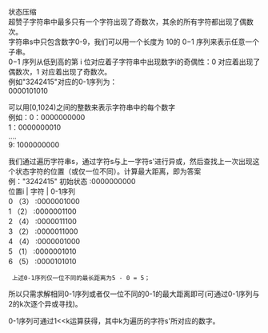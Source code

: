 状态压缩   
超赞子字符串中最多只有一个字符出现了奇数次，其余的所有字符都出现了偶数次。    
字符串s中只包含数字0-9，我们可以用一个长度为 10的 0−1 序列来表示任意一个子串。  
0−1 序列从低到高的第 i 位对应着子字符串中出现数字i的奇偶性：0 对应着出现了偶数次，1 对应着出现了奇数次。    
例如"3242415"对应的0-1序列为：  
                0000101010    
 
可以用[0,1024)之间的整数来表示字符串中的每个数字  
例如：0：0000000000   
      1：0000000010   
      ....   
      9: 1000000000   
      
我们通过遍历字符串s，通过字符s与上一字符s'进行异或，然后查找上一次出现这个状态字符的位置（或仅一位不同）。计算最大距离，即为答案    
例："3242415"
    初始状态       :0000000000   
       位置i |  字符  |   0-1序列     
         0      （3）  :0000001000    
         1      （2）  :0000001100  
         2      （4）  :0000011100   
         3      （2）  :0000011000   
         4      （4）  :0000001000  
         5      （1）  :0000001010  
         6      （5）  :0000101010  
        
     上述0-1序列仅一位不同的最长距离为5 - 0 = 5；   
     
 所以只需求解相同0-1序列或者仅一位不同的0-1的最大距离即可(可通过0-1序列与2的k次逐个异或寻找)。   
 
 0-1序列可通过1<<k运算获得，其中k为遍历的字符s'所对应的数字。    
 
    
